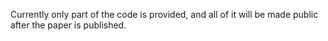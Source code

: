 Currently only part of the code is provided, and all of it will be made public after the paper is published.
